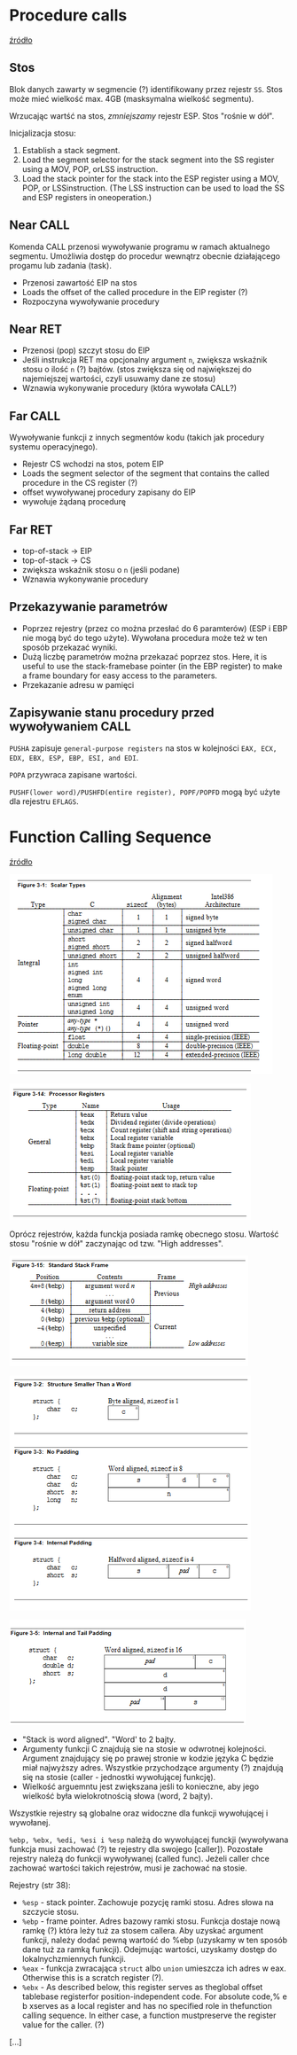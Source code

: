 # Procedure calls

[źródło](http://www.zak.ict.pwr.wroc.pl/materials/architektura/laboratorium%20AK2/Dokumentacja/Intel%20Penium%20IV/IA-32%20Intel%20Architecture%20Software%20Developers%20Manual%20vol.%201%20-%20Basic%20Architecture.pdf)

## Stos

Blok danych zawarty w segmencie (?) identifikowany przez rejestr `SS`. Stos może mieć wielkość max. 4GB (masksymalna wielkość segmentu).

Wrzucając wartść na stos, _zmniejszamy_ rejestr ESP. Stos "rośnie w dół".

Inicjalizacja stosu:

1.  Establish a stack segment.
2.  Load the segment selector for the stack segment into the SS register using a MOV, POP, orLSS instruction.
3.  Load the stack pointer for the stack into the ESP register using a MOV, POP, or LSSinstruction. (The LSS instruction can be used to load the SS and ESP registers in oneoperation.)

## Near CALL

Komenda CALL przenosi wywoływanie programu w ramach aktualnego segmentu. Umożliwia dostęp do procedur wewnątrz obecnie działającego progamu lub zadania (task).

- Przenosi zawartość EIP na stos
- Loads the offset of the called procedure in the EIP register (?)
- Rozpoczyna wywoływanie procedury

## Near RET

- Przenosi (pop) szczyt stosu do EIP
- Jeśli instrukcja RET ma opcjonalny argument `n`, zwiększa wskaźnik stosu o ilość `n` (?) bajtów. (stos zwiększa się od największej do najemiejszej wartości, czyli usuwamy dane ze stosu)
- Wznawia wykonywanie procedury (która wywołała CALL?)

## Far CALL

Wywoływanie funkcji z innych segmentów kodu (takich jak procedury systemu operacyjnego).

- Rejestr CS wchodzi na stos, potem EIP
- Loads the segment selector of the segment that contains the called procedure in the CS register (?)
- offset wywoływanej procedury zapisany do EIP
- wywołuje żądaną procedurę

## Far RET

- top-of-stack -> EIP
- top-of-stack -> CS
- zwiększa wskaźnik stosu o `n` (jeśli podane)
- Wznawia wykonywanie procedury

## Przekazywanie parametrów

- Poprzez rejestry (przez co można przesłać do 6 paramterów) (ESP i EBP nie mogą być do tego użyte). Wywołana procedura może też w ten sposób przekazać wyniki.
- Dużą liczbę parametrów można przekazać poprzez stos. Here, it is useful to use the stack-framebase pointer (in the EBP register) to make a frame boundary for easy access to the parameters.
- Przekazanie adresu w pamięci

## Zapisywanie stanu procedury przed wywoływaniem CALL

`PUSHA` zapisuje `general-purpose registers` na stos w kolejności `EAX, ECX, EDX, EBX, ESP, EBP, ESI, and EDI`.

`POPA` przywraca zapisane wartości.

`PUSHF(lower word)/PUSHFD(entire register), POPF/POPFD` mogą być użyte dla rejestru `EFLAGS`.

# Function Calling Sequence

[źródło](http://www.zak.ict.pwr.wroc.pl/materials/architektura/laboratorium%20AK2/Dokumentacja/Application%20Binary%20Interface/System%20V%20Application%20Binary%20Interface%20Intel386%20Architecture%20Processor%20Supplement%20Fourth%20Edition.pdf#page=35&zoom=auto,-17,726)

![](fundamental_types.png)

![](registers.png)

Oprócz rejestrów, każda funckja posiada ramkę obecnego stosu. Wartość stosu "rośnie w dół" zaczynając od tzw. "High addresses".

![](standard_stack_frame.png)

![](how_struct_data_is_aligned.png)

![](how_struct_data_is_aligned2.png)

- "Stack is word aligned". "Word' to 2 bajty.
- Argumenty funkcji C znajdują sie na stosie w odwrotnej kolejności. Argument znajdujący się po prawej stronie w kodzie języka C będzie miał najwyższy adres. Wszystkie przychodzące argumenty (?) znajdują się na stosie (caller - jednostki wywołującej funkcję).
- Wielkość arguemntu jest zwiększana jeśli to konieczne, aby jego wielkość była wielokrotnością słowa (word, 2 bajty).

Wszystkie rejestry są globalne oraz widoczne dla funkcji wywołującej i wywołanej.

`%ebp, %ebx, %edi, %esi i %esp` należą do wywołującej funckji (wywoływana funkcja musi zachować (?) te rejestry dla swojego [caller]). Pozostałe rejestry należą do funkcji wywoływanej (called func). Jeżeli caller chce zachować wartości takich rejestrów, musi je zachować na stosie.

Rejestry (str 38):

- `%esp` - stack pointer. Zachowuje pozycję ramki stosu. Adres słowa na szczycie stosu.
- `%ebp` - frame pointer. Adres bazowy ramki stosu. Funkcja dostaje nową ramkę (?) która leży tuż za stosem callera. Aby uzyskać argument funkcji, należy dodać pewną wartość do %ebp (uzyskamy w ten sposób dane tuż za ramką funkcji). Odejmując wartości, uzyskamy dostęp do lokalnychzmiennych funkcji.
- `%eax` - funkcja zwracająca `struct` albo `union` umieszcza ich adres w eax. Otherwise this is a scratch register (?).
- `%ebx` - As described below, this register serves as theglobal offset tablebase registerfor position-independent code. For absolute code,% e b xserves as a local register and has no specified role in thefunction calling sequence. In either case, a function mustpreserve the register value for the caller. (?)

[...]
